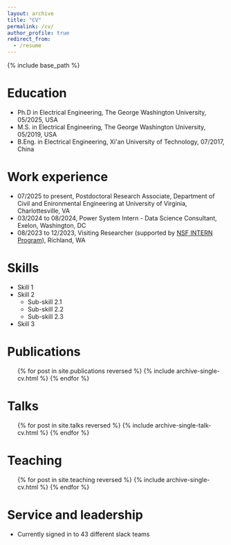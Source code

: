 ```yaml
---
layout: archive
title: "CV"
permalink: /cv/
author_profile: true
redirect_from:
  - /resume
---
```


{% include base_path %}

# Education
* Ph.D in Electrical Engineering, The George Washington University, 05/2025, USA
* M.S. in Electrical Engineering, The George Washington University, 05/2019, USA
* B.Eng. in Electrical Engineering, Xi'an University of Technology, 07/2017, China

# Work experience
* 07/2025 to present, Postdoctoral Research Associate, Department of Civil and Enironmental Engineering at University of Virginia, Charlottesville, VA
* 03/2024 to 08/2024, Power System Intern - Data Science Consultant, Exelon, Washington, DC
* 08/2023 to 12/2023, Visiting Researcher (supported by [NSF INTERN Program](https://www.nsf.gov/funding/opportunities/dcl-non-academic-research-internships-graduate-students-intern)), Richland, WA



  
Skills
======
* Skill 1
* Skill 2
  * Sub-skill 2.1
  * Sub-skill 2.2
  * Sub-skill 2.3
* Skill 3

Publications
======
  <ul>{% for post in site.publications reversed %}
    {% include archive-single-cv.html %}
  {% endfor %}</ul>
  
Talks
======
  <ul>{% for post in site.talks reversed %}
    {% include archive-single-talk-cv.html  %}
  {% endfor %}</ul>
  
Teaching
======
  <ul>{% for post in site.teaching reversed %}
    {% include archive-single-cv.html %}
  {% endfor %}</ul>
  
Service and leadership
======
* Currently signed in to 43 different slack teams
